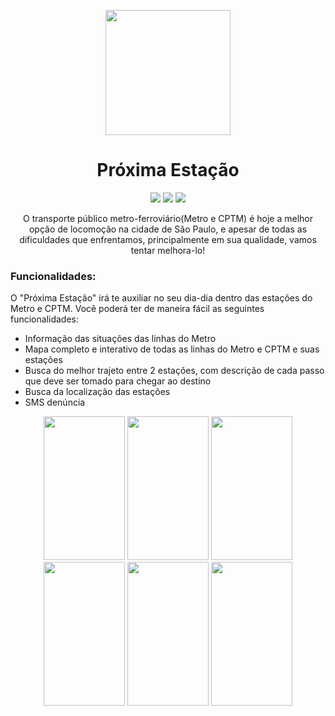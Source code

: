 <p align="center">
  <img width="200" height="200" src="https://github.com/jonSurrey/NextStation/blob/master/Assets/logo.jpg?raw=true">
</p>

<h1 align="center">Próxima Estação</h1>
<p align="center">
  <img src="https://img.shields.io/badge/platform-iOS-lightgrey.svg">
    <img src="https://img.shields.io/badge/version-1.0.0-red.svg">
  <a href="https://github.com/jonSurrey/NextStation/blob/master/LICENSE"><img src="https://img.shields.io/badge/License-MIT-green.svg"></a>
    
</p>
<p align="center">
O transporte público metro-ferroviário(Metro e CPTM) é hoje a melhor opção de locomoção na cidade de São Paulo, e apesar de todas as dificuldades que enfrentamos, principalmente em sua qualidade, vamos tentar melhora-lo! 
</p>

### Funcionalidades:

O "Próxima Estação" irá te auxiliar no seu dia-dia dentro das estações do Metro e CPTM. Você poderá ter de maneira fácil as seguintes funcionalidades:
- Informação das situações das linhas do Metro
- Mapa completo e interativo de todas as linhas do Metro e CPTM e suas estações
- Busca do melhor trajeto entre 2 estações, com descrição de cada passo que deve ser tomado para chegar ao destino
- Busca da localização das estações
- SMS denúncia

<p align="center">
  <img width="130" height="230" src="https://github.com/jonSurrey/NextStation/blob/master/Assets/img1.jpg?raw=true">
  <img width="130" height="230" src="https://github.com/jonSurrey/NextStation/blob/master/Assets/img2.jpeg?raw=true">
  <img width="130" height="230" src="https://github.com/jonSurrey/NextStation/blob/master/Assets/img3.jpeg?raw=true">
  <img width="130" height="230" src="https://github.com/jonSurrey/NextStation/blob/master/Assets/img4.jpeg?raw=true">
  <img width="130" height="230" src="https://github.com/jonSurrey/NextStation/blob/master/Assets/img5.jpeg?raw=true">
  <img width="130" height="230" src="https://github.com/jonSurrey/NextStation/blob/master/Assets/img6.jpeg?raw=true">
</p>
